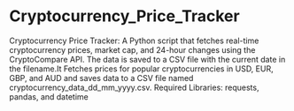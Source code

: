 # Cryptocurrency_Price_Tracker
Cryptocurrency Price Tracker:
A Python script that fetches real-time cryptocurrency prices, market cap, and 24-hour changes using the CryptoCompare API. The data is saved to a CSV file with the current date in the filename.It Fetches prices for popular cryptocurrencies in USD, EUR, GBP, and AUD and saves data to a CSV file named cryptocurrency_data_dd_mm_yyyy.csv.
Required Libraries: requests, pandas, and datetime
